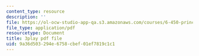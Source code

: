 ```yaml
---
content_type: resource
description: ''
file: https://ol-ocw-studio-app-qa.s3.amazonaws.com/courses/6-450-principles-of-digital-communications-i-fall-2006/9a36d503294e6758cbef01ef7819c1c1_QstZW4N4SX8.pdf
file_type: application/pdf
resourcetype: Document
title: 3play pdf file
uid: 9a36d503-294e-6758-cbef-01ef7819c1c1
---
```

